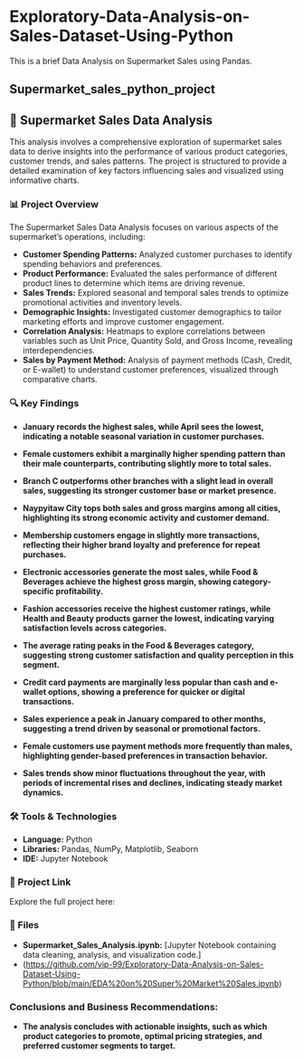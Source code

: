 # Exploratory-Data-Analysis-on-Sales-Dataset-Using-Python
This is a brief Data Analysis on Supermarket Sales using Pandas.

## Supermarket_sales_python_project

## 🛒 Supermarket Sales Data Analysis

This analysis involves a comprehensive exploration of supermarket sales data to derive insights into the performance of various product categories, customer trends, and sales patterns. The project is structured to provide a detailed examination of key factors influencing sales and visualized using informative charts.

### 📊 Project Overview
The Supermarket Sales Data Analysis focuses on various aspects of the supermarket’s operations, including:

- **Customer Spending Patterns:** Analyzed customer purchases to identify spending behaviors and preferences.
- **Product Performance:** Evaluated the sales performance of different product lines to determine which items are driving revenue.
- **Sales Trends:** Explored seasonal and temporal sales trends to optimize promotional activities and inventory levels.
- **Demographic Insights:** Investigated customer demographics to tailor marketing efforts and improve customer engagement.
- **Correlation Analysis:** Heatmaps to explore correlations between variables such as Unit Price, Quantity Sold, and Gross Income, revealing interdependencies.
- **Sales by Payment Method:** Analysis of payment methods (Cash, Credit, or E-wallet) to understand customer preferences, visualized through comparative charts.


### 🔍 Key Findings

- **January records the highest sales, while April sees the lowest, indicating a notable seasonal variation in customer purchases.**

- **Female customers exhibit a marginally higher spending pattern than their male counterparts, contributing slightly more to total sales.**

- **Branch C outperforms other branches with a slight lead in overall sales, suggesting its stronger customer base or market presence.**

- **Naypyitaw City tops both sales and gross margins among all cities, highlighting its strong economic activity and customer demand.**

- **Membership customers engage in slightly more transactions, reflecting their higher brand loyalty and preference for repeat purchases.**

- **Electronic accessories generate the most sales, while Food & Beverages achieve the highest gross margin, showing category-specific profitability.**

- **Fashion accessories receive the highest customer ratings, while Health and Beauty products garner the lowest, indicating varying satisfaction levels across categories.**

- **The average rating peaks in the Food & Beverages category, suggesting strong customer satisfaction and quality perception in this segment.**

- **Credit card payments are marginally less popular than cash and e-wallet options, showing a preference for quicker or digital transactions.**

- **Sales experience a peak in January compared to other months, suggesting a trend driven by seasonal or promotional factors.**

- **Female customers use payment methods more frequently than males, highlighting gender-based preferences in transaction behavior.**

- **Sales trends show minor fluctuations throughout the year, with periods of incremental rises and declines, indicating steady market dynamics.**



### 🛠️ Tools & Technologies
- **Language:** Python
- **Libraries:** Pandas, NumPy, Matplotlib, Seaborn
- **IDE:** Jupyter Notebook

### 🚀 Project Link
Explore the full project here:


### 📂 Files
- **Supermarket_Sales_Analysis.ipynb:** [Jupyter Notebook containing data cleaning, analysis, and visualization code.]
- (https://github.com/vip-99/Exploratory-Data-Analysis-on-Sales-Dataset-Using-Python/blob/main/EDA%20on%20Super%20Market%20Sales.ipynb)


### Conclusions and Business Recommendations:
- **The analysis concludes with actionable insights, such as which product categories to promote, optimal pricing strategies, and preferred customer segments to target.**
